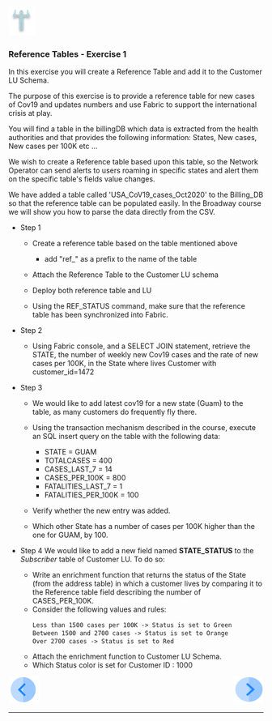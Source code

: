 ![](/academy/Training_Level_1/03_fabric_basic_LU/images/Exercise.png) 

### Reference Tables - Exercise 1

In this exercise you will create a Reference Table and add it to the Customer LU Schema.

The purpose of this exercise is to provide a reference table for new cases of Cov19 and updates numbers and use Fabric to support the international crisis at play.

You will find a table in the billingDB which data is extracted from the health authorities and that provides the following information: States, New cases, New cases per 100K etc ... 

We wish to create a Reference table based upon this table, so the Network Operator can send alerts to users roaming in specific states and alert them on the specific table's fields value changes.

We have added a table called 'USA_CoV19_cases_Oct2020' to the Billing_DB so that the reference table can be populated easily. In the Broadway course we will show you how to parse the data directly from the CSV.

- Step 1

  - Create a reference table based on the table mentioned above

    - add "ref_" as a prefix to the name of the table 

  - Attach the Reference Table to the Customer LU schema

  - Deploy both reference table and LU
  
  - Using the REF_STATUS command, make sure that the reference table has been synchronized into Fabric. 

    

- Step 2

  - Using Fabric console, and a SELECT JOIN statement, retrieve the STATE, the number of weekly new Cov19 cases  and the rate of new cases per 100K, in the State where lives Customer with customer_id=1472
  
    

- Step 3

  - We would like to add latest cov19 for a new state (Guam) to the table, as many customers do frequently fly there.
  - Using the transaction mechanism described in the course, execute an SQL insert query on the table with the following data:
    - STATE = GUAM
    - TOTALCASES = 400
    - CASES_LAST_7 = 14
    - CASES_PER_100K = 800
    - FATALITIES_LAST_7 = 1
    - FATALITIES_PER_100K = 100    


  - Verify whether the new entry was added.

 
  - Which other State has a number of cases per 100K higher than the one for GUAM, by 100.

    
    
- Step 4
  We would like to add a new field named **STATE_STATUS** to the *Subscriber* table of Customer LU.
  To do so:
  - Write an enrichment function that returns the status of the State (from the address table) in which a customer lives by comparing it to the Reference table field describing the number of CASES_PER_100K.
  - Consider the following values and rules:
      ```
      Less than 1500 cases per 100K -> Status is set to Green
      Between 1500 and 2700 cases -> Status is set to Orange
      Over 2700 cases -> Status is set to Red
      ```  
  - Attach the enrichment function to Customer LU Schema.
  - Which Status color is set for Customer ID : 1000


[![Previous](/articles/images/Previous.png)](/academy/Training_Level_1/08_reference(commonDB)_tables/02_commonDB_flow.md)[<img align="right" width="60" height="54" src="/articles/images/Next.png">](/academy/Training_Level_1/08_reference(commonDB)_tables/04_commonDB_solutions.md)

------

